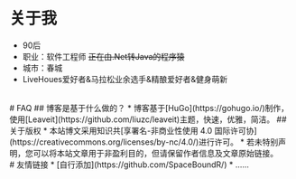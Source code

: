 # 关于我
* 90后
* 职业：软件工程师 ~~正在由.Net转Java的程序猿~~
* 城市：春城
* LiveHoues爱好者&马拉松业余选手&精酿爱好者&健身萌新  
<br />
# FAQ
## 博客是基于什么做的？
* 博客基于[HuGo](https://gohugo.io/)制作，使用[Leaveit](https://github.com/liuzc/leaveit)主题，快速，优雅，简洁。  
## 关于版权
* 本站博文采用知识共[享署名-非商业性使用 4.0 国际许可协](https://creativecommons.org/licenses/by-nc/4.0/)进行许可。
* 若未特别声明，您可以将本站文章用于非盈利目的，但请保留作者信息及文章原始链接。  
<br />
# 友情链接
* [自行添加](https://github.com/SpaceBoundR/)
    * ......
